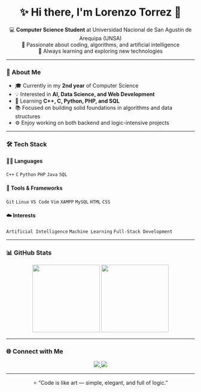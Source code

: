 <h1 align="center">✨ Hi there, I'm Lorenzo Torrez 👋</h1>

<p align="center">
  💻 <b>Computer Science Student</b> at Universidad Nacional de San Agustín de Arequipa (UNSA) <br>
  🚀 Passionate about coding, algorithms, and artificial intelligence <br>
  🌱 Always learning and exploring new technologies
</p>

---

### 🧩 About Me
- 🎓 Currently in my **2nd year** of Computer Science  
- 💡 Interested in **AI, Data Science, and Web Development**  
- 🧠 Learning **C++, C, Python, PHP, and SQL**  
- 📚 Focused on building solid foundations in algorithms and data structures  
- ⚙️ Enjoy working on both backend and logic-intensive projects  

---

### 🛠️ Tech Stack

#### 🧑‍💻 Languages
`C++` `C` `Python` `PHP` `Java` `SQL`

#### 🧰 Tools & Frameworks
`Git` `Linux` `VS Code` `Vim` `XAMPP` `MySQL` `HTML` `CSS`

#### ☁️ Interests
`Artificial Intelligence` `Machine Learning` `Full-Stack Development`

---

### 📊 GitHub Stats

<p align="center">
  <img height="180em" src="https://github-readme-stats.vercel.app/api?username=JLtz00&show_icons=true&theme=tokyonight&hide_border=true" />
  <img height="180em" src="https://github-readme-stats.vercel.app/api/top-langs/?username=JLtz00&layout=compact&theme=tokyonight&hide_border=true" />
</p>

---

### 🌐 Connect with Me
<p align="center">
  <a href="https://www.linkedin.com/in/lorenzo-torrez/" target="_blank">
    <img src="https://img.shields.io/badge/LinkedIn-0077B5?style=for-the-badge&logo=linkedin&logoColor=white"/>
  </a>
  <a href="mailto:lorenzoltx@gmail.com">
    <img src="https://img.shields.io/badge/Email-D14836?style=for-the-badge&logo=gmail&logoColor=white"/>
  </a>
</p>

---

<p align="center">
  ⭐ “Code is like art — simple, elegant, and full of logic.”
</p>
